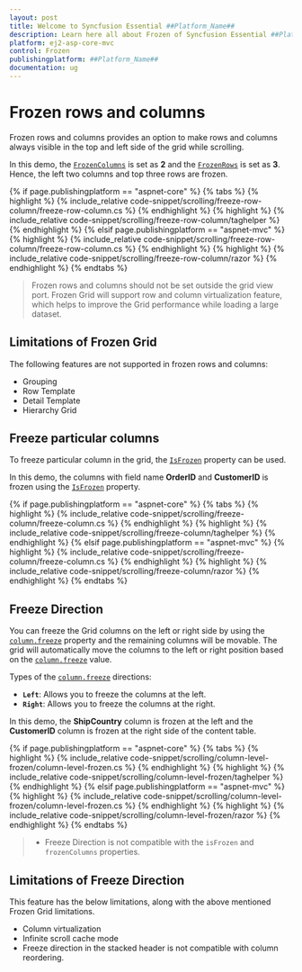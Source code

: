 ```yaml
---
layout: post
title: Welcome to Syncfusion Essential ##Platform_Name##
description: Learn here all about Frozen of Syncfusion Essential ##Platform_Name## widgets based on HTML5 and jQuery.
platform: ej2-asp-core-mvc
control: Frozen
publishingplatform: ##Platform_Name##
documentation: ug
---
```


# Frozen rows and columns

Frozen rows and columns provides an option to make rows and columns always visible in the top and left side of the grid while scrolling.

In this demo, the [`FrozenColumns`](https://help.syncfusion.com/cr/aspnetcore-js2/Syncfusion.EJ2.Grids.Grid.html#Syncfusion_EJ2_Grids_Grid_FrozenColumns) is set as **2** and the [`FrozenRows`](https://help.syncfusion.com/cr/aspnetcore-js2/Syncfusion.EJ2.Grids.Grid.html#Syncfusion_EJ2_Grids_Grid_FrozenRows)
is set as **3**. Hence, the left two columns and top three rows are frozen.

{% if page.publishingplatform == "aspnet-core" %}
{% tabs %}
{% highlight %}
{% include_relative code-snippet/scrolling/freeze-row-column/freeze-row-column.cs %}
{% endhighlight %}
{% highlight %}
{% include_relative code-snippet/scrolling/freeze-row-column/taghelper %}
{% endhighlight %}
{% elsif page.publishingplatform == "aspnet-mvc" %}
{% highlight %} {% include_relative code-snippet/scrolling/freeze-row-column/freeze-row-column.cs %}
{% endhighlight %}
{% highlight %}
{% include_relative code-snippet/scrolling/freeze-row-column/razor %}
{% endhighlight %}
{% endtabs %}



> Frozen rows and columns should not be set outside the grid view port.
> Frozen Grid will support row and column virtualization feature, which helps to improve the Grid performance while loading a large dataset.

## Limitations of Frozen Grid

The following features are not supported in frozen rows and columns:

* Grouping
* Row Template
* Detail Template
* Hierarchy Grid

## Freeze particular columns

To freeze particular column in the grid, the [`IsFrozen`](https://help.syncfusion.com/cr/aspnetcore-js2/Syncfusion.EJ2.Grids.GridColumn.html#Syncfusion_EJ2_Grids_GridColumn_IsFrozen) property can be used.

In this demo, the columns with field name **OrderID** and **CustomerID** is frozen using
the [`IsFrozen`](https://help.syncfusion.com/cr/aspnetcore-js2/Syncfusion.EJ2.Grids.GridColumn.html#Syncfusion_EJ2_Grids_GridColumn_IsFrozen) property.

{% if page.publishingplatform == "aspnet-core" %}
{% tabs %}
{% highlight %}
{% include_relative code-snippet/scrolling/freeze-column/freeze-column.cs %}
{% endhighlight %}
{% highlight %}
{% include_relative code-snippet/scrolling/freeze-column/taghelper %}
{% endhighlight %}
{% elsif page.publishingplatform == "aspnet-mvc" %}
{% highlight %} {% include_relative code-snippet/scrolling/freeze-column/freeze-column.cs %}
{% endhighlight %}
{% highlight %}
{% include_relative code-snippet/scrolling/freeze-column/razor %}
{% endhighlight %}
{% endtabs %}



## Freeze Direction

You can freeze the Grid columns on the left or right side by using the [`column.freeze`](https://help.syncfusion.com/cr/aspnetcore-js2/Syncfusion.EJ2.Grids.GridColumn.html#Syncfusion_EJ2_Grids_GridColumn_Freeze) property and the remaining columns will be movable. The grid will automatically move the columns to the left or right position based on the [`column.freeze`](https://help.syncfusion.com/cr/aspnetcore-js2/Syncfusion.EJ2.Grids.GridColumn.html#Syncfusion_EJ2_Grids_GridColumn_Freeze) value.

Types of the [`column.freeze`](https://help.syncfusion.com/cr/aspnetcore-js2/Syncfusion.EJ2.Grids.GridColumn.html#Syncfusion_EJ2_Grids_GridColumn_Freeze) directions:

* **`Left`**: Allows you to freeze the columns at the left.
* **`Right`**: Allows you to freeze the columns at the right.

In this demo, the **ShipCountry** column is frozen at the left and the **CustomerID** column is frozen at the right side of the content table.

{% if page.publishingplatform == "aspnet-core" %}
{% tabs %}
{% highlight %}
{% include_relative code-snippet/scrolling/column-level-frozen/column-level-frozen.cs %}
{% endhighlight %}
{% highlight %}
{% include_relative code-snippet/scrolling/column-level-frozen/taghelper %}
{% endhighlight %}
{% elsif page.publishingplatform == "aspnet-mvc" %}
{% highlight %} {% include_relative code-snippet/scrolling/column-level-frozen/column-level-frozen.cs %}
{% endhighlight %}
{% highlight %}
{% include_relative code-snippet/scrolling/column-level-frozen/razor %}
{% endhighlight %}
{% endtabs %}



> * Freeze Direction is not compatible with the `isFrozen` and `frozenColumns` properties.

## Limitations of Freeze Direction

This feature has the below limitations, along with the above mentioned Frozen Grid limitations.

* Column virtualization
* Infinite scroll cache mode
* Freeze direction in the stacked header is not compatible with column reordering.
